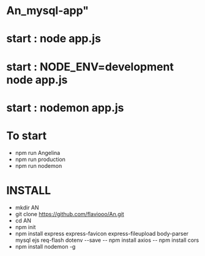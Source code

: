 # An_mysql-app"

# start : node app.js
# start : NODE_ENV=development node app.js
# start : nodemon app.js

# To start

* npm run Angelina
* npm run production
* npm run nodemon


# INSTALL
* mkdir AN
* git clone https://github.com/flaviooo/An.git
* cd AN
* npm init 
* npm install express express-favicon express-fileupload body-parser mysql ejs req-flash dotenv --save
-- npm install axios 
-- npm install cors
* npm install nodemon -g


